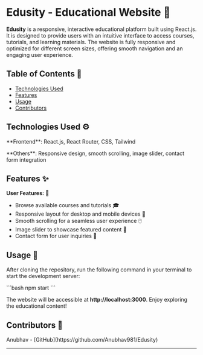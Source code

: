 # Edusity - Educational Website 🏫

**Edusity** is a responsive, interactive educational platform built using React.js. It is designed to provide users with an intuitive interface to access courses, tutorials, and learning materials. The website is fully responsive and optimized for different screen sizes, offering smooth navigation and an engaging user experience.

## Table of Contents 📑

- [Technologies Used](#technologies-used)
- [Features](#features)
- [Usage](#usage)
- [Contributors](#contributors)

## Technologies Used ⚙️

<p>**Frontend**: React.js, React Router, CSS, Tailwind</p>
<p>**Others**: Responsive design, smooth scrolling, image slider, contact form integration</p>

## Features ✨

<p><strong>User Features:</strong> 👤</p>
<ul>
  <li>Browse available courses and tutorials 🎓</li>
  <li>Responsive layout for desktop and mobile devices 📱</li>
  <li>Smooth scrolling for a seamless user experience 🖱️</li>
  <li>Image slider to showcase featured content 📸</li>
  <li>Contact form for user inquiries 📧</li>
</ul>


## Usage 🚀

<p>After cloning the repository, run the following command in your terminal to start the development server:</p>
```bash
npm start
```

<p>The website will be accessible at <strong>http://localhost:3000</strong>. Enjoy exploring the educational content!</p>

## Contributors 👥

<p>Anubhav - [GitHub](https://github.com/Anubhav981/Edusity)</p>

---
